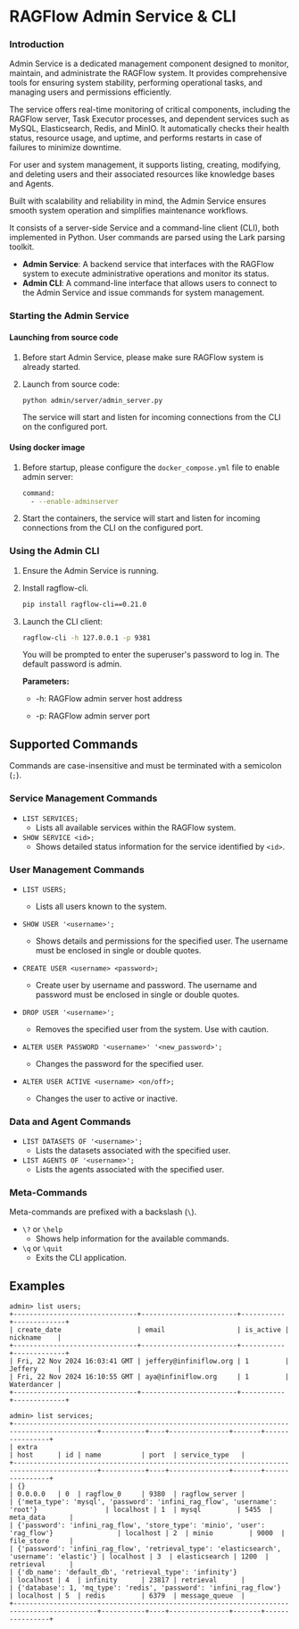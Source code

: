 # RAGFlow Admin Service & CLI

### Introduction

Admin Service is a dedicated management component designed to monitor, maintain, and administrate the RAGFlow system. It provides comprehensive tools for ensuring system stability, performing operational tasks, and managing users and permissions efficiently.

The service offers real-time monitoring of critical components, including the RAGFlow server, Task Executor processes, and dependent services such as MySQL, Elasticsearch, Redis, and MinIO. It automatically checks their health status, resource usage, and uptime, and performs restarts in case of failures to minimize downtime.

For user and system management, it supports listing, creating, modifying, and deleting users and their associated resources like knowledge bases and Agents.

Built with scalability and reliability in mind, the Admin Service ensures smooth system operation and simplifies maintenance workflows.

It consists of a server-side Service and a command-line client (CLI), both implemented in Python. User commands are parsed using the Lark parsing toolkit.

- **Admin Service**: A backend service that interfaces with the RAGFlow system to execute administrative operations and monitor its status.
- **Admin CLI**: A command-line interface that allows users to connect to the Admin Service and issue commands for system management.



### Starting the Admin Service

#### Launching from source code

1. Before start Admin Service, please make sure RAGFlow system is already started.

2. Launch from source code:

   ```bash
   python admin/server/admin_server.py
   ```
   The service will start and listen for incoming connections from the CLI on the configured port. 

#### Using docker image

1. Before startup, please configure the `docker_compose.yml`  file to enable admin server:

   ```bash
   command:
     - --enable-adminserver
   ```

2. Start the containers, the service will start and listen for incoming connections from the CLI on the configured port.



### Using the Admin CLI

1.  Ensure the Admin Service is running.
2.  Install ragflow-cli.
    ```bash
    pip install ragflow-cli==0.21.0
    ```
3.  Launch the CLI client:
    ```bash
    ragflow-cli -h 127.0.0.1 -p 9381
    ```
    You will be prompted to enter the superuser's password to log in.
    The default password is admin.

    **Parameters:**
    
    - -h: RAGFlow admin server host address
    
    - -p: RAGFlow admin server port



## Supported Commands

Commands are case-insensitive and must be terminated with a semicolon (`;`).

### Service Management Commands

-   `LIST SERVICES;`
    -   Lists all available services within the RAGFlow system.
-   `SHOW SERVICE <id>;`
    -   Shows detailed status information for the service identified by `<id>`.


### User Management Commands

-   `LIST USERS;`
    -   Lists all users known to the system.
-   `SHOW USER '<username>';`
    -   Shows details and permissions for the specified user. The username must be enclosed in single or double quotes.

- `CREATE USER <username> <password>;`
  - Create user by username and password. The username and password must be enclosed in single or double quotes.

-   `DROP USER '<username>';`
    -   Removes the specified user from the system. Use with caution.
-   `ALTER USER PASSWORD '<username>' '<new_password>';`
    -   Changes the password for the specified user.
-   `ALTER USER ACTIVE <username> <on/off>;`
    -   Changes the user to active or inactive.


### Data and Agent Commands

-   `LIST DATASETS OF '<username>';`
    -   Lists the datasets associated with the specified user.
-   `LIST AGENTS OF '<username>';`
    -   Lists the agents associated with the specified user.

### Meta-Commands

Meta-commands are prefixed with a backslash (`\`).

-   `\?` or `\help`
    -   Shows help information for the available commands.
-   `\q` or `\quit`
    -   Exits the CLI application.

## Examples

```commandline
admin> list users;
+-------------------------------+------------------------+-----------+-------------+
| create_date                   | email                  | is_active | nickname    |
+-------------------------------+------------------------+-----------+-------------+
| Fri, 22 Nov 2024 16:03:41 GMT | jeffery@infiniflow.org | 1         | Jeffery     |
| Fri, 22 Nov 2024 16:10:55 GMT | aya@infiniflow.org     | 1         | Waterdancer |
+-------------------------------+------------------------+-----------+-------------+

admin> list services;
+-------------------------------------------------------------------------------------------+-----------+----+---------------+-------+----------------+
| extra                                                                                     | host      | id | name          | port  | service_type   |
+-------------------------------------------------------------------------------------------+-----------+----+---------------+-------+----------------+
| {}                                                                                        | 0.0.0.0   | 0  | ragflow_0     | 9380  | ragflow_server |
| {'meta_type': 'mysql', 'password': 'infini_rag_flow', 'username': 'root'}                 | localhost | 1  | mysql         | 5455  | meta_data      |
| {'password': 'infini_rag_flow', 'store_type': 'minio', 'user': 'rag_flow'}                | localhost | 2  | minio         | 9000  | file_store     |
| {'password': 'infini_rag_flow', 'retrieval_type': 'elasticsearch', 'username': 'elastic'} | localhost | 3  | elasticsearch | 1200  | retrieval      |
| {'db_name': 'default_db', 'retrieval_type': 'infinity'}                                   | localhost | 4  | infinity      | 23817 | retrieval      |
| {'database': 1, 'mq_type': 'redis', 'password': 'infini_rag_flow'}                        | localhost | 5  | redis         | 6379  | message_queue  |
+-------------------------------------------------------------------------------------------+-----------+----+---------------+-------+----------------+
```
